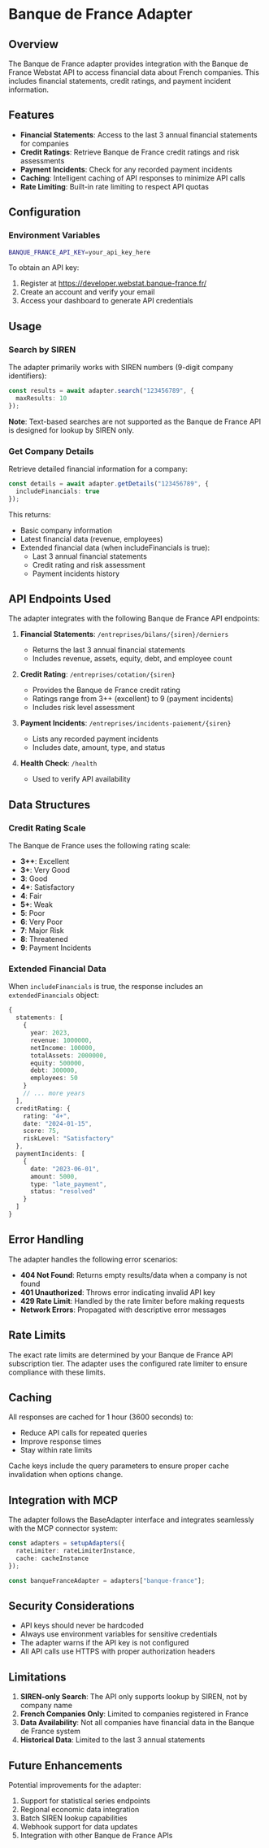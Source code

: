 # Banque de France Adapter

## Overview

The Banque de France adapter provides integration with the Banque de France Webstat API to access financial data about French companies. This includes financial statements, credit ratings, and payment incident information.

## Features

- **Financial Statements**: Access to the last 3 annual financial statements for companies
- **Credit Ratings**: Retrieve Banque de France credit ratings and risk assessments
- **Payment Incidents**: Check for any recorded payment incidents
- **Caching**: Intelligent caching of API responses to minimize API calls
- **Rate Limiting**: Built-in rate limiting to respect API quotas

## Configuration

### Environment Variables

```bash
BANQUE_FRANCE_API_KEY=your_api_key_here
```

To obtain an API key:
1. Register at https://developer.webstat.banque-france.fr/
2. Create an account and verify your email
3. Access your dashboard to generate API credentials

## Usage

### Search by SIREN

The adapter primarily works with SIREN numbers (9-digit company identifiers):

```typescript
const results = await adapter.search("123456789", {
  maxResults: 10
});
```

**Note**: Text-based searches are not supported as the Banque de France API is designed for lookup by SIREN only.

### Get Company Details

Retrieve detailed financial information for a company:

```typescript
const details = await adapter.getDetails("123456789", {
  includeFinancials: true
});
```

This returns:
- Basic company information
- Latest financial data (revenue, employees)
- Extended financial data (when includeFinancials is true):
  - Last 3 annual financial statements
  - Credit rating and risk assessment
  - Payment incidents history

## API Endpoints Used

The adapter integrates with the following Banque de France API endpoints:

1. **Financial Statements**: `/entreprises/bilans/{siren}/derniers`
   - Returns the last 3 annual financial statements
   - Includes revenue, assets, equity, debt, and employee count

2. **Credit Rating**: `/entreprises/cotation/{siren}`
   - Provides the Banque de France credit rating
   - Ratings range from 3++ (excellent) to 9 (payment incidents)
   - Includes risk level assessment

3. **Payment Incidents**: `/entreprises/incidents-paiement/{siren}`
   - Lists any recorded payment incidents
   - Includes date, amount, type, and status

4. **Health Check**: `/health`
   - Used to verify API availability

## Data Structures

### Credit Rating Scale

The Banque de France uses the following rating scale:

- **3++**: Excellent
- **3+**: Very Good
- **3**: Good
- **4+**: Satisfactory
- **4**: Fair
- **5+**: Weak
- **5**: Poor
- **6**: Very Poor
- **7**: Major Risk
- **8**: Threatened
- **9**: Payment Incidents

### Extended Financial Data

When `includeFinancials` is true, the response includes an `extendedFinancials` object:

```typescript
{
  statements: [
    {
      year: 2023,
      revenue: 1000000,
      netIncome: 100000,
      totalAssets: 2000000,
      equity: 500000,
      debt: 300000,
      employees: 50
    }
    // ... more years
  ],
  creditRating: {
    rating: "4+",
    date: "2024-01-15",
    score: 75,
    riskLevel: "Satisfactory"
  },
  paymentIncidents: [
    {
      date: "2023-06-01",
      amount: 5000,
      type: "late_payment",
      status: "resolved"
    }
  ]
}
```

## Error Handling

The adapter handles the following error scenarios:

- **404 Not Found**: Returns empty results/data when a company is not found
- **401 Unauthorized**: Throws error indicating invalid API key
- **429 Rate Limit**: Handled by the rate limiter before making requests
- **Network Errors**: Propagated with descriptive error messages

## Rate Limits

The exact rate limits are determined by your Banque de France API subscription tier. The adapter uses the configured rate limiter to ensure compliance with these limits.

## Caching

All responses are cached for 1 hour (3600 seconds) to:
- Reduce API calls for repeated queries
- Improve response times
- Stay within rate limits

Cache keys include the query parameters to ensure proper cache invalidation when options change.

## Integration with MCP

The adapter follows the BaseAdapter interface and integrates seamlessly with the MCP connector system:

```typescript
const adapters = setupAdapters({
  rateLimiter: rateLimiterInstance,
  cache: cacheInstance
});

const banqueFranceAdapter = adapters["banque-france"];
```

## Security Considerations

- API keys should never be hardcoded
- Always use environment variables for sensitive credentials
- The adapter warns if the API key is not configured
- All API calls use HTTPS with proper authorization headers

## Limitations

1. **SIREN-only Search**: The API only supports lookup by SIREN, not by company name
2. **French Companies Only**: Limited to companies registered in France
3. **Data Availability**: Not all companies have financial data in the Banque de France system
4. **Historical Data**: Limited to the last 3 annual statements

## Future Enhancements

Potential improvements for the adapter:

1. Support for statistical series endpoints
2. Regional economic data integration
3. Batch SIREN lookup capabilities
4. Webhook support for data updates
5. Integration with other Banque de France APIs